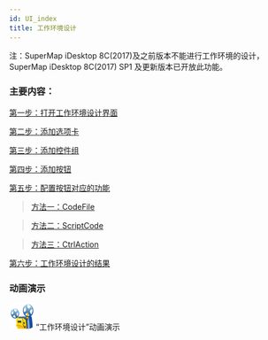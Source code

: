 ```yaml
---
id: UI_index
title: 工作环境设计
---
```

注：SuperMap iDesktop 8C(2017)及之前版本不能进行工作环境的设计，SuperMap iDesktop 8C(2017) SP1
及更新版本已开放此功能。

### 主要内容：

[第一步：打开工作环境设计界面](OpenUI)

[第二步：添加选项卡](AddTab)

[第三步：添加控件组](AddGroup)

[第四步：添加按钮](AddButton)

[第五步：配置按钮对应的功能](SetDynamicCode)

> [方法一：CodeFile](CodeFile)

>

> [方法二：ScriptCode](ScriptCode)

>

> [方法三：CtrlAction](CtrlAction)

[第六步：工作环境设计的结果](Result_UI)

### 动画演示

![](img/cineprojector.png)“工作环境设计”动画演示

  



